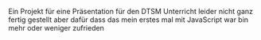 Ein Projekt für eine Präsentation für den DTSM Unterricht leider nicht ganz fertig gestellt aber dafür dass das mein erstes mal mit JavaScript war bin mehr oder weniger zufrieden
